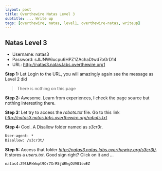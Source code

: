 ```yaml
---
layout: post
title: Overthewire Natas Level 3
subtitle: ... Write up
tags: [overthewire, natas, level1, overthewire-natas, writeup]
---
```


## Natas Level 3
* Username: natas3
* Password: sJIJNW6ucpu6HPZ1ZAchaDtwd7oGrD14
* URL:      http://natas3.natas.labs.overthewire.org1

**Step 1:** Let Login to the URL, you will amazingly again see the message as Level 2 did
> There is nothing on this page

**Step 2:** Awesome. Learn from experiences, I check the page source but nothing interesting there.<br>

**Step 3:** Let try to access the _robots.txt_ file. Go to this link _http://natas3.natas.labs.overthewire.org/robots.txt <br>_

**Step 4:** Cool. A Disallow folder named as _s3cr3t_.
```html
User-agent: *
Disallow: /s3cr3t/
```
**Step 5:** Access that folder _http://natas3.natas.labs.overthewire.org/s3cr3t/_. It stores a _users.txt_. Good sign right? Click on it and ...
```html
natas4:Z9tkRkWmpt9Qr7XrR5jWRkgOU901swEZ
```
